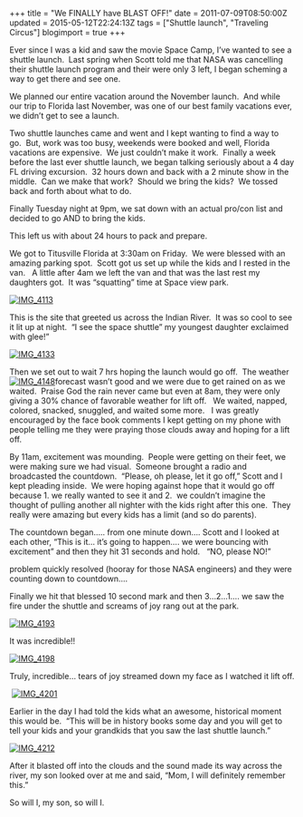 +++
title = "We FINALLY have BLAST OFF!"
date = 2011-07-09T08:50:00Z
updated = 2015-05-12T22:24:13Z
tags = ["Shuttle launch", "Traveling Circus"]
blogimport = true 
+++

Ever since I was a kid and saw the movie Space Camp, I’ve wanted to see a shuttle launch.&#160; Last spring when Scott told me that NASA was cancelling their shuttle launch program and their were only 3 left, I began scheming a way to get there and see one. 

We planned our entire vacation around the November launch.&#160; And while our trip to Florida last November, was one of our best family vacations ever, we didn’t get to see a launch. 

Two shuttle launches came and went and I kept wanting to find a way to go.&#160; But, work was too busy, weekends were booked and well, Florida vacations are expensive.&#160; We just couldn’t make it work.&#160; Finally a week before the last ever shuttle launch, we began talking seriously about a 4 day FL driving excursion.&#160; 32 hours down and back with a 2 minute show in the middle.&#160; Can we make that work?&#160; Should we bring the kids?&#160; We tossed back and forth about what to do. 

Finally Tuesday night at 9pm, we sat down with an actual pro/con list and decided to go AND to bring the kids.&#160; 

This left us with about 24 hours to pack and prepare.

We got to Titusville Florida at 3:30am on Friday.&#160; We were blessed with an amazing parking spot.&#160; Scott got us set up while the kids and I rested in the van.&#160;&#160; A little after 4am we left the van and that was the last rest my daughters got.&#160; It was “squatting” time at Space view park.&#160; 

[![IMG_4113](https://latc.s3.amazonaws.com/wp-content/uploads/2011/07/IMG_4113.jpg "IMG_4113")](https://latc.s3.amazonaws.com/wp-content/uploads/2011/07/IMG_4113.jpg)

This is the site that greeted us across the Indian River.&#160; It was so cool to see it lit up at night.&#160; “I see the space shuttle” my youngest daughter exclaimed with glee!”

[![IMG_4133](https://latc.s3.amazonaws.com/wp-content/uploads/2011/07/IMG_4133.jpg "IMG_4133")](https://latc.s3.amazonaws.com/wp-content/uploads/2011/07/IMG_4133.jpg)

Then we set out to wait 7 hrs hoping the launch would go off.&#160; The weather [![IMG_4148](https://latc.s3.amazonaws.com/wp-content/uploads/2011/07/IMG_4148.jpg "IMG_4148")](https://latc.s3.amazonaws.com/wp-content/uploads/2011/07/IMG_4148.jpg)forecast wasn’t good and we were due to get rained on as we waited.&#160; Praise God the rain never came but even at 8am, they were only giving a 30% chance of favorable weather for lift off.&#160;&#160; We waited, napped, colored, snacked, snuggled, and waited some more.&#160;&#160; I was greatly encouraged by the face book comments I kept getting on my phone with people telling me they were praying those clouds away and hoping for a lift off.&#160; 

By 11am, excitement was mounding.&#160; People were getting on their feet, we were making sure we had visual.&#160; Someone brought a radio and broadcasted the countdown.&#160; “Please, oh please, let it go off,” Scott and I kept pleading inside.&#160; We were hoping against hope that it would go off because 1. we really wanted to see it and 2.&#160; we couldn’t imagine the thought of pulling another all nighter with the kids right after this one.&#160; They really were amazing but every kids has a limit (and so do parents).

The countdown began….. from one minute down…. Scott and I looked at each other, “This is it… it’s going to happen…. we were bouncing with excitement” and then they hit 31 seconds and hold.&#160;&#160; “NO, please NO!”&#160; 

problem quickly resolved (hooray for those NASA engineers) and they were counting down to countdown….

Finally we hit that blessed 10 second mark and then 3…2…1…. we saw the fire under the shuttle and screams of joy rang out at the park.

[![IMG_4193](https://latc.s3.amazonaws.com/wp-content/uploads/2011/07/IMG_4193.jpg "IMG_4193")](https://latc.s3.amazonaws.com/wp-content/uploads/2011/07/IMG_4193.jpg)

It was incredible!!&#160; 

[![IMG_4198](https://latc.s3.amazonaws.com/wp-content/uploads/2011/07/IMG_4198.jpg "IMG_4198")](https://latc.s3.amazonaws.com/wp-content/uploads/2011/07/IMG_4198.jpg)

Truly, incredible… tears of joy streamed down my face as I watched it lift off. 

&#160;[![IMG_4201](https://latc.s3.amazonaws.com/wp-content/uploads/2011/07/IMG_4201.jpg "IMG_4201")](https://latc.s3.amazonaws.com/wp-content/uploads/2011/07/IMG_4201.jpg)

Earlier in the day I had told the kids what an awesome, historical moment this would be.&#160; “This will be in history books some day and you will get to tell your kids and your grandkids that you saw the last shuttle launch.”&#160; 

[![IMG_4212](https://latc.s3.amazonaws.com/wp-content/uploads/2011/07/IMG_4212.jpg "IMG_4212")](https://latc.s3.amazonaws.com/wp-content/uploads/2011/07/IMG_4212.jpg)

After it blasted off into the clouds and the sound made its way across the river, my son looked over at me and said, “Mom, I will definitely remember this.” 

So will I, my son, so will I.&#160; 
